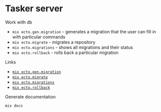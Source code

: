 # Tasker server

Work with db

- `mix ecto.gen.migration` - generates a migration that the user can fill in with particular commands
- `mix ecto.migrate` - migrates a repository
- `mix ecto.migrations` - shows all migrations and their status
- `mix ecto.rollback` - rolls back a particular migration

Links

- [`mix ecto.gen.migration`](https://hexdocs.pm/ecto_sql/Mix.Tasks.Ecto.Gen.Migration.html)
- [`mix ecto.migrate`](https://hexdocs.pm/ecto_sql/Mix.Tasks.Ecto.Migrate.html)
- [`mix ecto.migrations`](https://hexdocs.pm/ecto_sql/Mix.Tasks.Ecto.Migrations.html)
- [`mix ecto.rollback`](https://hexdocs.pm/ecto_sql/Mix.Tasks.Ecto.Rollback.html)

Generate documentation

```bash
mix docs
```
